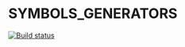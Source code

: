 # SYMBOLS_GENERATORS

[![Build status](https://ci.appveyor.com/api/projects/status/egwxaj8wj272ese6/branch/main?svg=true)](https://ci.appveyor.com/project/ustasnov/symbols-generators/branch/main)
